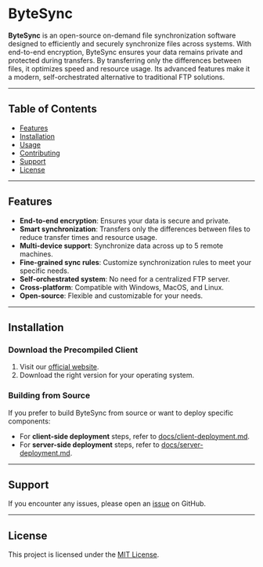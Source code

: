 # ByteSync

**ByteSync** is an open-source on-demand file synchronization software designed to efficiently and securely synchronize files across systems. With end-to-end encryption, ByteSync ensures your data remains private and protected during transfers. By transferring only the differences between files, it optimizes speed and resource usage. Its advanced features make it a modern, self-orchestrated alternative to traditional FTP solutions.

---

## Table of Contents
- [Features](#features)
- [Installation](#installation)
- [Usage](#usage)
- [Contributing](#contributing)
- [Support](#support)
- [License](#license)

---

## Features

- **End-to-end encryption**: Ensures your data is secure and private.
- **Smart synchronization**: Transfers only the differences between files to reduce transfer times and resource usage.
- **Multi-device support**: Synchronize data across up to 5 remote machines.
- **Fine-grained sync rules**: Customize synchronization rules to meet your specific needs.
- **Self-orchestrated system**: No need for a centralized FTP server.
- **Cross-platform**: Compatible with Windows, MacOS, and Linux.
- **Open-source**: Flexible and customizable for your needs.

---

## Installation

### Download the Precompiled Client 
1. Visit our [official website](https://www.bytesyncapp.com#download).
2. Download the right version for your operating system.

### Building from Source
If you prefer to build ByteSync from source or want to deploy specific components:

- For **client-side deployment** steps, refer to [docs/client-deployment.md](docs/client-deployment.md).
- For **server-side deployment** steps, refer to [docs/server-deployment.md](docs/server-deployment.md).

---

## Support
If you encounter any issues, please open an [issue](https://github.com/POW-Software/ByteSync/issues) on GitHub.

---

## License
This project is licensed under the [MIT License](https://github.com/POW-Software/ByteSync/blob/master/LICENSE).